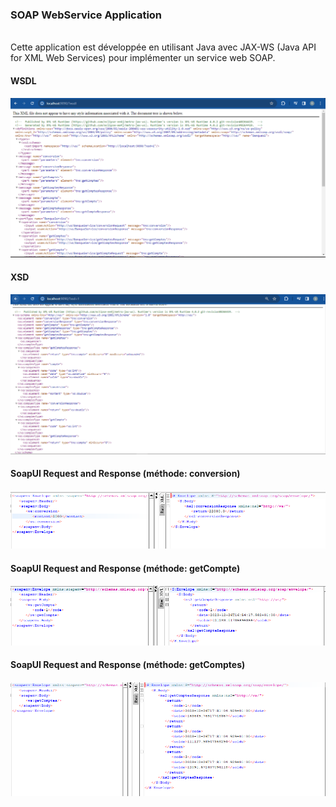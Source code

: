 <h3>SOAP WebService Application</h3><br>
Cette application est développée en utilisant Java avec JAX-WS (Java API for XML Web Services) pour implémenter un service web SOAP.

<h4>WSDL<h4>
<img src="Captures/WSDL.PNG"><br>

<h4>XSD<h4>
<img src="Captures/XSD.PNG"><br>

<h4>SoapUI Request and Response (méthode: conversion)<h4>
<img src="Captures/conversion.PNG"><br>

<h4>SoapUI Request and Response (méthode: getCompte)<h4>
<img src="Captures/getCompte.PNG"><br>

<h4>SoapUI Request and Response (méthode: getComptes)<h4>
<img src="Captures/getComptes.PNG"><br>